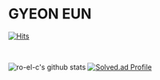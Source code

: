 # GYEON EUN 
[![Hits](https://hits.seeyoufarm.com/api/count/incr/badge.svg?url=https%3A%2F%2Fgithub.com%2Fro-el-c&count_bg=%2353A1FF&title_bg=%23FF7D7D&icon=&icon_color=%23E7E7E7&title=hits&edge_flat=false)](https://hits.seeyoufarm.com)

<br>

![ro-el-c's github stats](https://github-readme-stats.vercel.app/api?username=ro-el-c&show_icons=true&theme=cobalt) [![Solved.ad Profile](http://mazassumnida.stf/api/v2/generate_badge?boj=chung3286)](https://solved.ac./chung3286/) 



<!--
**ro-el-c/ro-el-c** is a ✨ _special_ ✨ repository because its `README.md` (this file) appears on your GitHub profile.

Here are some ideas to get you started:

- 🔭 I’m currently working on ...
- 🌱 I’m currently learning ...
- 👯 I’m looking to collaborate on ...
- 🤔 I’m looking for help with ...
- 💬 Ask me about ...
- 📫 How to reach me: ...
- 😄 Pronouns: ...
- ⚡ Fun fact: ...
-->
